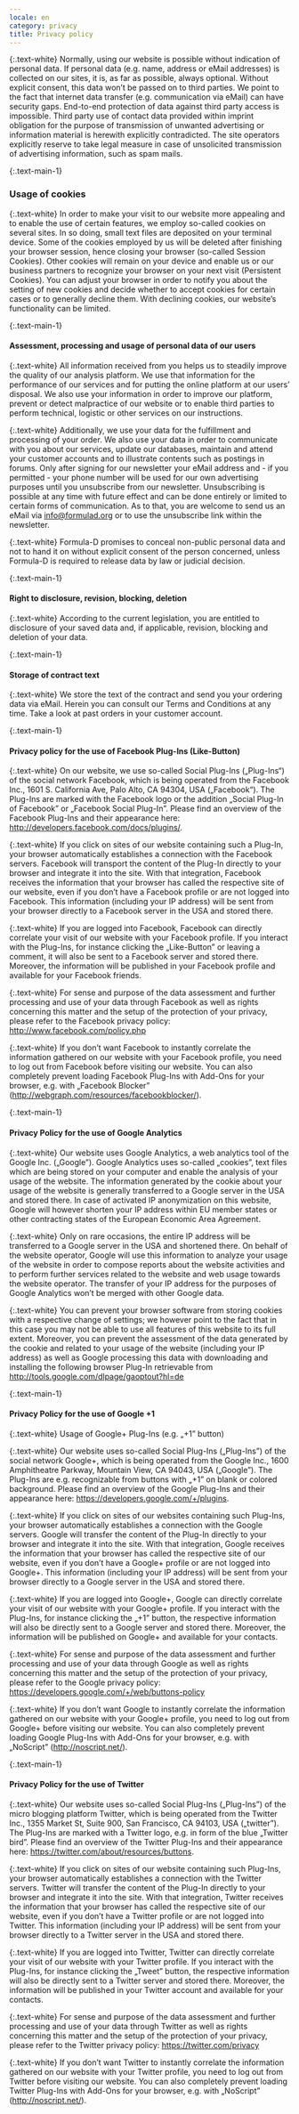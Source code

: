 ```yaml
---
locale: en
category: privacy
title: Privacy policy
---
```


{:.text-white}
Normally, using our website is possible without indication of personal data. If personal data (e.g. name, address or eMail addresses) is collected on our sites, it is, as far as possible, always optional. Without explicit consent, this data won’t be passed on to third parties. We point to the fact that internet data transfer (e.g. communication via eMail) can have security gaps. End-to-end protection of data against third party access is impossible. Third party use of contact data provided within imprint obligation for the purpose of transmission of unwanted advertising or information material is herewith explicitly contradicted. The site operators explicitly reserve to take legal measure in case of unsolicited transmission of advertising information, such as spam mails.

{:.text-main-1}
### Usage of cookies

{:.text-white}
In order to make your visit to our website more appealing and to enable the use of certain features, we employ so-called cookies on several sites. In so doing, small text files are deposited on your terminal device. Some of the cookies employed by us will be deleted after finishing your browser session, hence closing your browser (so-called Session Cookies). Other cookies will remain on your device and enable us or our business partners to recognize your browser on your next visit (Persistent Cookies). You can adjust your browser in order to notify you about the setting of new cookies and decide whether to accept cookies for certain cases or to generally decline them. With declining cookies, our website’s functionality can be limited.

{:.text-main-1}
#### Assessment, processing and usage of personal data of our users

{:.text-white}
All information received from you helps us to steadily improve the quality of our analysis platform. We use that information for the performance of our services and for putting the online platform at our users’ disposal. We also use your information in order to improve our platform, prevent or detect malpractice of our website or to enable third parties to perform technical, logistic or other services on our instructions.

{:.text-white}
Additionally, we use your data for the fulfillment and processing of your order. We also use your data in order to communicate with you about our services, update our databases, maintain and attend your customer accounts and to illustrate contents such as postings in forums. Only after signing for our newsletter your eMail address and - if you permitted - your phone number will be used for our own advertising purposes until you unsubscribe from our newsletter. Unsubscribing is possible at any time with future effect and can be done entirely or limited to certain forms of communication. As to that, you are welcome to send us an eMail via info@formulad.org or to use the unsubscribe link within the newsletter.

{:.text-white}
Formula-D promises to conceal non-public personal data and not to hand it on without explicit consent of the person concerned, unless Formula-D is required to release data by law or judicial decision.

{:.text-main-1}
#### Right to disclosure, revision, blocking, deletion

{:.text-white}
According to the current legislation, you are entitled to disclosure of your saved data and, if applicable, revision, blocking and deletion of your data.

{:.text-main-1}
#### Storage of contract text

{:.text-white}
We store the text of the contract and send you your ordering data via eMail. Herein you can consult our Terms and Conditions at any time. Take a look at past orders in your customer account.

{:.text-main-1}
#### Privacy policy for the use of Facebook Plug-Ins (Like-Button)

{:.text-white}
On our website, we use so-called Social Plug-Ins („Plug-Ins“) of the social network Facebook, which is being operated from the Facebook Inc., 1601 S. California Ave, Palo Alto, CA 94304, USA („Facebook“). The Plug-Ins are marked with the Facebook logo or the addition „Social Plug-In of Facebook” or „Facebook Social Plug-In”. Please find an overview of the Facebook Plug-Ins and their appearance here: http://developers.facebook.com/docs/plugins/.

{:.text-white}
If you click on sites of our website containing such a Plug-In, your browser automatically establishes a connection with the Facebook servers. Facebook will transport the content of the Plug-In directly to your browser and integrate it into the site. With that integration, Facebook receives the information that your browser has called the respective site of our website, even if you don’t have a Facebook profile or are not logged into Facebook. This information (including your IP address) will be sent from your browser directly to a Facebook server in the USA and stored there.

{:.text-white}
If you are logged into Facebook, Facebook can directly correlate your visit of our website with your Facebook profile. If you interact with the Plug-Ins, for instance clicking the „Like-Button” or leaving a comment, it will also be sent to a Facebook server and stored there. Moreover, the information will be published in your Facebook profile and available for your Facebook friends.

{:.text-white}
For sense and purpose of the data assessment and further processing and use of your data through Facebook as well as rights concerning this matter and the setup of the protection of your privacy, please refer to the Facebook privacy policy: http://www.facebook.com/policy.php

{:.text-white}
If you don’t want Facebook to instantly correlate the information gathered on our website with your Facebook profile, you need to log out from Facebook before visiting our website. You can also completely prevent loading Facebook Plug-Ins with Add-Ons for your browser, e.g. with „Facebook Blocker” (http://webgraph.com/resources/facebookblocker/).

{:.text-main-1}
#### Privacy Policy for the use of Google Analytics

{:.text-white}
Our website uses Google Analytics, a web analytics tool of the Google Inc. („Google”). Google Analytics uses so-called „cookies”, text files which are being stored on your computer and enable the analysis of your usage of the website. The information generated by the cookie about your usage of the website is generally transferred to a Google server in the USA and stored there. In case of activated IP anonymization on this website, Google will however shorten your IP address within EU member states or other contracting states of the European Economic Area Agreement.

{:.text-white}
Only on rare occasions, the entire IP address will be transferred to a Google server in the USA and shortened there. On behalf of the website operator, Google will use this information to analyze your usage of the website in order to compose reports about the website activities and to perform further services related to the website and web usage towards the website operator. The transfer of your IP address for the purposes of Google Analytics won’t be merged with other Google data.

{:.text-white}
You can prevent your browser software from storing cookies with a respective change of settings; we however point to the fact that in this case you may not be able to use all features of this website to its full extent. Moreover, you can prevent the assessment of the data generated by the cookie and related to your usage of the website (including your IP address) as well as Google processing this data with downloading and installing the following browser Plug-In retrievable from http://tools.google.com/dlpage/gaoptout?hl=de

{:.text-main-1}
#### Privacy Policy for the use of Google +1

{:.text-white}
Usage of Google+ Plug-Ins (e.g. „+1” button)

{:.text-white}
Our website uses so-called Social Plug-Ins („Plug-Ins”) of the social network Google+, which is being operated from the Google Inc., 1600 Amphitheatre Parkway, Mountain View, CA 94043, USA („Google”). The Plug-Ins are e.g. recognizable from buttons with „+1” on blank or colored background. Please find an overview of the Google Plug-Ins and their appearance here: https://developers.google.com/+/plugins.

{:.text-white}
If you click on sites of our websites containing such Plug-Ins, your browser automatically establishes a connection with the Google servers. Google will transfer the content of the Plug-In directly to your browser and integrate it into the site. With that integration, Google receives the information that your browser has called the respective site of our website, even if you don’t have a Google+ profile or are not logged into Google+. This information (including your IP address) will be sent from your browser directly to a Google server in the USA and stored there.

{:.text-white}
If you are logged into Google+, Google can directly correlate your visit of our website with your Google+ profile. If you interact with the Plug-Ins, for instance clicking the „+1” button, the respective information will also be directly sent to a Google server and stored there. Moreover, the information will be published on Google+ and available for your contacts.

{:.text-white}
For sense and purpose of the data assessment and further processing and use of your data through Google as well as rights concerning this matter and the setup of the protection of your privacy, please refer to the Google privacy policy: https://developers.google.com/+/web/buttons-policy

{:.text-white}
If you don’t want Google to instantly correlate the information gathered on our website with your Google+ profile, you need to log out from Google+ before visiting our website. You can also completely prevent loading Google Plug-Ins with Add-Ons for your browser, e.g. with „NoScript” (http://noscript.net/).

{:.text-main-1}
#### Privacy Policy for the use of Twitter

{:.text-white}
Our website uses so-called Social Plug-Ins („Plug-Ins”) of the micro blogging platform Twitter, which is being operated from the Twitter Inc., 1355 Market St, Suite 900, San Francisco, CA 94103, USA („twitter”). The Plug-Ins are marked with a Twitter logo, e.g. in form of the blue „Twitter bird”. Please find an overview of the Twitter Plug-Ins and their appearance here: https://twitter.com/about/resources/buttons.

{:.text-white}
If you click on sites of our website containing such Plug-Ins, your browser automatically establishes a connection with the Twitter servers. Twitter will transfer the content of the Plug-In directly to your browser and integrate it into the site. With that integration, Twitter receives the information that your browser has called the respective site of our website, even if you don’t have a Twitter profile or are not logged into Twitter. This information (including your IP address) will be sent from your browser directly to a Twitter server in the USA and stored there.

{:.text-white}
If you are logged into Twitter, Twitter can directly correlate your visit of our website with your Twitter profile. If you interact with the Plug-Ins, for instance clicking the „Tweet” button, the respective information will also be directly sent to a Twitter server and stored there. Moreover, the information will be published in your Twitter account and available for your contacts.

{:.text-white}
For sense and purpose of the data assessment and further processing and use of your data through Twitter as well as rights concerning this matter and the setup of the protection of your privacy, please refer to the Twitter privacy policy: https://twitter.com/privacy

{:.text-white}
If you don’t want Twitter to instantly correlate the information gathered on our website with your Twitter profile, you need to log out from Twitter before visiting our website. You can also completely prevent loading Twitter Plug-Ins with Add-Ons for your browser, e.g. with „NoScript” (http://noscript.net/).




